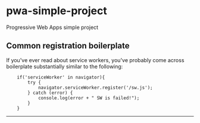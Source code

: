 # pwa-simple-project
Progressive Web Apps simple project



## Common registration boilerplate

If you've ever read about service workers, you've probably come across boilerplate substantially similar to the following:

```
    if('serviceWorker' in navigator){
        try {
            navigator.serviceWorker.register('/sw.js');
        } catch (error) {
            console.log(error + " SW is failed!");
        }
    }
```


---


